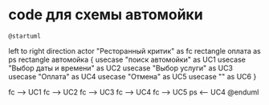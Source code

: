 # code для схемы автомойки
    @startuml
left to right direction
actor "Ресторанный критик" as fc
rectangle оплата as ps
rectangle автомойка {
  usecase "поиск автомойки" as UC1
  usecase "Выбор даты и времени" as UC2
  usecase "Выбор услуги" as UC3
  usecase "Оплата" as UC4
  usecase "Отмена" as UC5
  usecase "" as UC6
}

fc --> UC1
fc --> UC2
fc --> UC3
fc --> UC4
fc --> UC5
ps <-- UC4
@enduml
